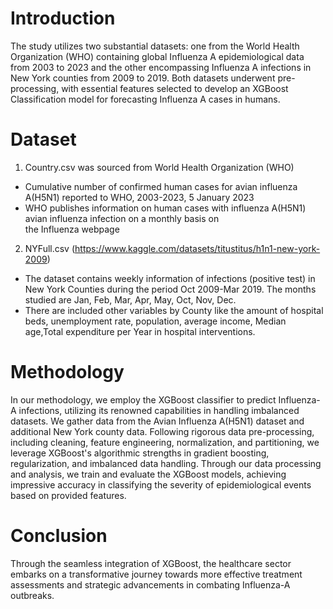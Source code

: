 # Introduction
The study utilizes two substantial datasets: one from the World Health Organization (WHO) containing global Influenza A epidemiological data from 2003 to 2023 and the other encompassing Influenza A infections in New York counties from 2009 to 2019. Both datasets underwent pre-processing, with essential features selected to develop an XGBoost Classification model for forecasting Influenza A cases in humans.

# Dataset

1. Country.csv was sourced from World Health Organization (WHO)
* Cumulative number of confirmed human cases for avian influenza A(H5N1) reported to WHO, 2003-2023, 5 January 2023
* WHO publishes information on human cases with influenza A(H5N1) avian influenza infection on a monthly basis on  
  the Influenza webpage

2. NYFull.csv (https://www.kaggle.com/datasets/titustitus/h1n1-new-york-2009)
* The dataset contains weekly information of infections (positive test) in New York Counties during the period Oct 2009-Mar 2019. The months studied are Jan, Feb, Mar, Apr, May, Oct, Nov, Dec.
* There are included other variables by County like the amount of hospital beds, unemployment rate, population, average income, Median age,Total expenditure per Year in hospital interventions.

# Methodology

In our methodology, we employ the XGBoost classifier to predict Influenza-A infections, utilizing its renowned capabilities in handling imbalanced datasets. We gather data from the Avian Influenza A(H5N1) dataset and additional New York county data. Following rigorous data pre-processing, including cleaning, feature engineering, normalization, and partitioning, we leverage XGBoost's algorithmic strengths in gradient boosting, regularization, and imbalanced data handling. Through our data processing and analysis, we train and evaluate the XGBoost models, achieving impressive accuracy in classifying the severity of epidemiological events based on provided features.

# Conclusion

Through the seamless integration of XGBoost, the healthcare sector embarks on a transformative journey towards more effective treatment assessments and strategic advancements in combating Influenza-A outbreaks.